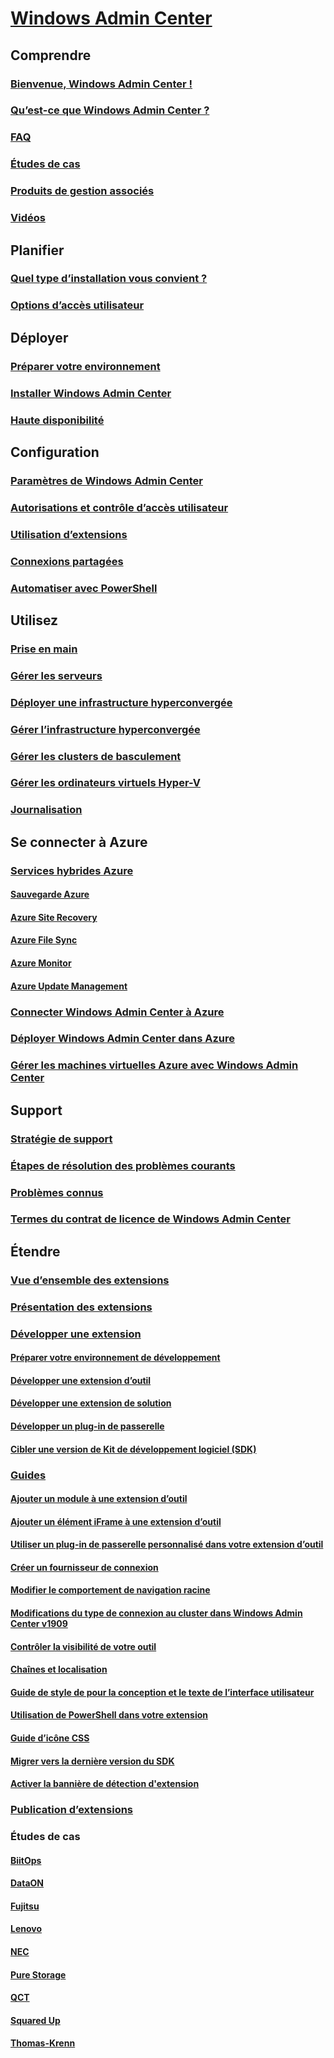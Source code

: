 # [Windows Admin Center](overview.md)

## Comprendre
### [Bienvenue, Windows Admin Center !](understand/windows-admin-center.md)
### [Qu’est-ce que Windows Admin Center ?](understand/what-is.md)
### [FAQ](understand/faq.md)
### [Études de cas](understand/case-studies.md)
### [Produits de gestion associés](understand/related-management.md)
### [Vidéos](understand/videos.md)

## Planifier
### [Quel type d’installation vous convient ?](plan/installation-options.md)
### [Options d’accès utilisateur](plan/user-access-options.md)

## Déployer
### [Préparer votre environnement](deploy/prepare-environment.md)
### [Installer Windows Admin Center](deploy/install.md)
### [Haute disponibilité](deploy/high-availability.md)


## Configuration
### [Paramètres de Windows Admin Center](configure/settings.md)
### [Autorisations et contrôle d’accès utilisateur](configure/user-access-control.md)
### [Utilisation d’extensions](configure/using-extensions.md)
### [Connexions partagées](configure/shared-connections.md)
### [Automatiser avec PowerShell](configure/use-powershell.md)

## Utilisez
### [Prise en main](use/get-started.md)
### [Gérer les serveurs](use/manage-servers.md)
### [Déployer une infrastructure hyperconvergée](use/deploy-hyperconverged-infrastructure.md)
### [Gérer l’infrastructure hyperconvergée](use/manage-hyper-converged.md)
### [Gérer les clusters de basculement](use/manage-failover-clusters.md)
### [Gérer les ordinateurs virtuels Hyper-V](use/manage-virtual-machines.md)
### [Journalisation](use/logging.md)


## Se connecter à Azure
### [Services hybrides Azure](azure/index.md)
#### [Sauvegarde Azure](azure/azure-backup.md)
#### [Azure Site Recovery](azure/azure-site-recovery.md)
#### [Azure File Sync](azure/azure-file-sync.md)
#### [Azure Monitor](azure/azure-monitor.md)
#### [Azure Update Management](azure/azure-update-management.md)
### [Connecter Windows Admin Center à Azure](azure/azure-integration.md)
### [Déployer Windows Admin Center dans Azure](azure/deploy-wac-in-azure.md)
### [Gérer les machines virtuelles Azure avec Windows Admin Center](azure/manage-azure-vms.md)

## Support
### [Stratégie de support](support/index.md)
### [Étapes de résolution des problèmes courants](support/troubleshooting.md)
### [Problèmes connus](support/known-issues.md)
### [Termes du contrat de licence de Windows Admin Center](../../windows-server-licensing/windows-admin-center-licensing.md)

## Étendre
### [Vue d’ensemble des extensions](extend/extensibility-overview.md)
### [Présentation des extensions](extend/understand-extensions.md)
### [Développer une extension](extend/developing-extensions.md)
#### [Préparer votre environnement de développement](extend/prepare-development-environment.md)
#### [Développer une extension d’outil](extend/develop-tool.md)
#### [Développer une extension de solution](extend/develop-solution.md)
#### [Développer un plug-in de passerelle](extend/develop-gateway-plugin.md)
#### [Cibler une version de Kit de développement logiciel (SDK)](extend/target-sdk-version.md)
### [Guides](extend/guides.md)
#### [Ajouter un module à une extension d’outil](extend/guides/add-module.md)
#### [Ajouter un élément iFrame à une extension d’outil](extend/guides/add-iFrame.md)
#### [Utiliser un plug-in de passerelle personnalisé dans votre extension d’outil](extend/guides/use-custom-gateway-plugin.md)
#### [Créer un fournisseur de connexion](extend/guides/create-connection-provider.md)
#### [Modifier le comportement de navigation racine](extend/guides/modify-root-navigation.md)
#### [Modifications du type de connexion au cluster dans Windows Admin Center v1909](extend/guides/cluster-connection-change-wac-1909.md)
#### [Contrôler la visibilité de votre outil](extend/guides/dynamic-tool-display.md)
#### [Chaînes et localisation](extend/guides/strings-localization.md)
#### [Guide de style de pour la conception et le texte de l’interface utilisateur](extend/guides/ui-text-style-guide.md)
#### [Utilisation de PowerShell dans votre extension](extend/guides/powershell.md)
#### [Guide d’icône CSS](extend/guides/cssicons.md)
#### [Migrer vers la dernière version du SDK](extend/guides/migration-guide-0_1-1_0.md)
#### [Activer la bannière de détection d'extension](extend/guides/extension-discovery-banner.md)
### [Publication d’extensions](extend/publish-extensions.md)
### Études de cas
#### [BiitOps](extend/case-studies/biitops.md)
#### [DataON](extend/case-studies/dataon.md)
#### [Fujitsu](extend/case-studies/fujitsu.md)
#### [Lenovo](extend/case-studies/lenovo.md)
#### [NEC](extend/case-studies/nec.md)
#### [Pure Storage](extend/case-studies/purestorage.md)
#### [QCT](extend/case-studies/qct.md)
#### [Squared Up](extend/case-studies/squared-up.md)
#### [Thomas-Krenn](extend/case-studies/thomas-krenn.md)


